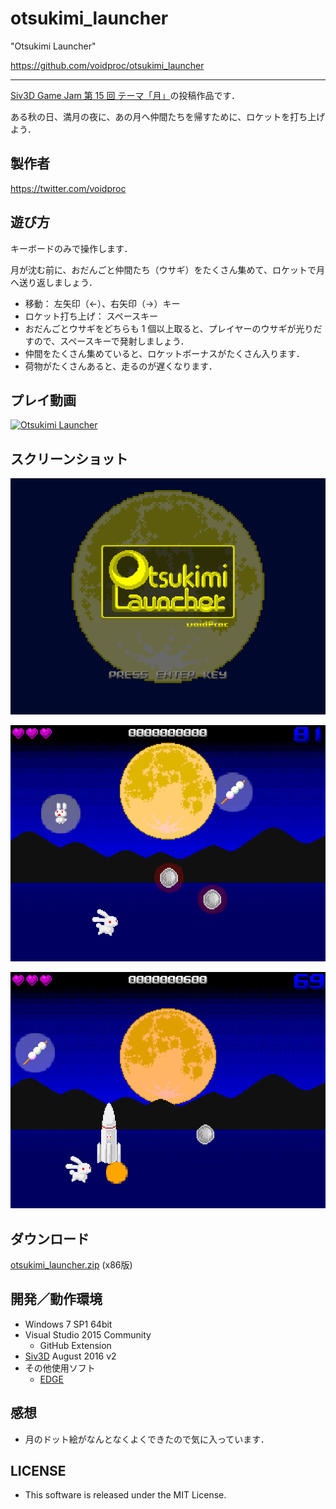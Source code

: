 # otsukimi_launcher

"Otsukimi Launcher"

<https://github.com/voidproc/otsukimi_launcher>

----

[Siv3D Game Jam 第 15 回 テーマ「月」](http://siv3d-gamejam.hatenablog.com/entry/15)の投稿作品です．

ある秋の日、満月の夜に、あの月へ仲間たちを帰すために、ロケットを打ち上げよう．

## 製作者

<https://twitter.com/voidproc>

## 遊び方

キーボードのみで操作します．

月が沈む前に、おだんごと仲間たち（ウサギ）をたくさん集めて、ロケットで月へ送り返しましょう．

* 移動： 左矢印（←）、右矢印（→）キー
* ロケット打ち上げ： スペースキー
* おだんごとウサギをどちらも 1 個以上取ると、プレイヤーのウサギが光りだすので、スペースキーで発射しましょう．
* 仲間をたくさん集めていると、ロケットボーナスがたくさん入ります．
* 荷物がたくさんあると、走るのが遅くなります．

## プレイ動画

[![Otsukimi Launcher](http://img.youtube.com/vi/avHcjfwyEEk/0.jpg)](http://www.youtube.com/watch?v=avHcjfwyEEk "Otsukimi Launcher")

## スクリーンショット

![ss1](ss1.png)

![ss2](ss2.png)

![ss3](ss3.png)

## ダウンロード

[otsukimi_launcher.zip](https://github.com/voidproc/otsukimi_launcher/files/488926/otsukimi_launcher.zip) (x86版)

## 開発／動作環境

* Windows 7 SP1 64bit
* Visual Studio 2015 Community
	* GitHub Extension
* [Siv3D](http://play-siv3d.hateblo.jp/) August 2016 v2
* その他使用ソフト
	* [EDGE](http://takabosoft.com/edge)

## 感想

* 月のドット絵がなんとなくよくできたので気に入っています．

## LICENSE

* This software is released under the MIT License.
